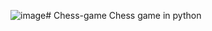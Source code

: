 ![image](https://github.com/user-attachments/assets/68ec1314-8748-49a7-b2c2-9329a3c46b80)# Chess-game
Chess game in python 
